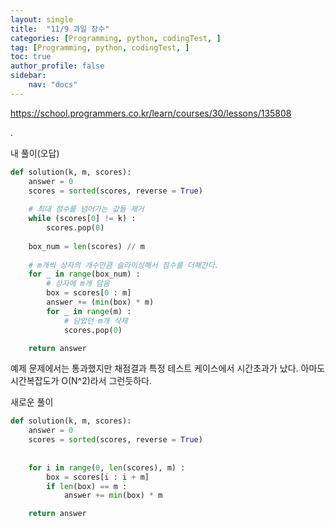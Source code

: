```yaml
---
layout: single
title:  "11/9 과일 장수"
categories: [Programming, python, codingTest, ]
tag: [Programming, python, codingTest, ]
toc: true
author_profile: false
sidebar:
    nav: "docs"
---
```


https://school.programmers.co.kr/learn/courses/30/lessons/135808

 .

내 풀이(오답)

```python
def solution(k, m, scores):
    answer = 0
    scores = sorted(scores, reverse = True)
    
    # 최대 점수를 넘어가는 값들 제거
    while (scores[0] != k) :
        scores.pop(0)
        
    box_num = len(scores) // m 
    
    # m개씩 상자의 개수만큼 슬라이싱해서 점수를 더해간다.
    for _ in range(box_num) :
        # 상자에 m개 담음
        box = scores[0 : m] 
        answer += (min(box) * m) 
        for _ in range(m) :
            # 담았던 m개 삭제
            scores.pop(0) 

    return answer
```



예제 문제에서는 통과했지만 채점결과 특정 테스트 케이스에서 시간초과가 났다. 아마도 시간복잡도가 O(N^2)라서 그런듯하다.



새로운 풀이

```python
def solution(k, m, scores):
    answer = 0
    scores = sorted(scores, reverse = True)
    
    
    for i in range(0, len(scores), m) :
        box = scores[i : i + m]
        if len(box) == m :
            answer += min(box) * m

    return answer
```

